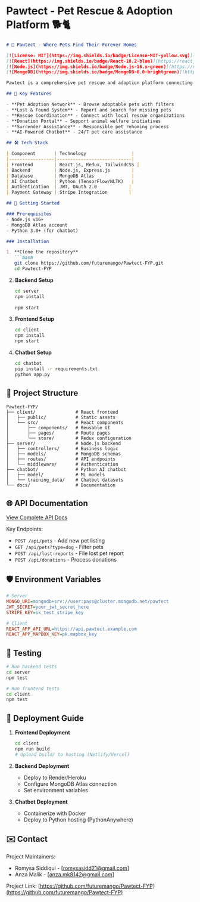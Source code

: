 # Pawtect - Pet Rescue & Adoption Platform 🐕🐈

```markdown
# 🐾 Pawtect - Where Pets Find Their Forever Homes

[![License: MIT](https://img.shields.io/badge/License-MIT-yellow.svg)](https://opensource.org/licenses/MIT)
[![React](https://img.shields.io/badge/React-18.2-blue)](https://reactjs.org/)
[![Node.js](https://img.shields.io/badge/Node.js-16.x-green)](https://nodejs.org/)
[![MongoDB](https://img.shields.io/badge/MongoDB-6.0-brightgreen)](https://www.mongodb.com/)

Pawtect is a comprehensive pet rescue and adoption platform connecting loving homes with pets in need. Our mission is to reduce stray animal populations through adoption, rescue coordination, and community support.

## 🌟 Key Features

- **Pet Adoption Network** - Browse adoptable pets with filters
- **Lost & Found System** - Report and search for missing pets
- **Rescue Coordination** - Connect with local rescue organizations
- **Donation Portal** - Support animal welfare initiatives
- **Surrender Assistance** - Responsible pet rehoming process
- **AI-Powered Chatbot** - 24/7 pet care assistance

## 🛠️ Tech Stack

| Component       | Technology                 |
|-----------------|----------------------------|
| Frontend        | React.js, Redux, TailwindCSS |
| Backend         | Node.js, Express.js        |
| Database        | MongoDB Atlas              |
| AI Chatbot      | Python (TensorFlow/NLTK)   |
| Authentication  | JWT, OAuth 2.0            |
| Payment Gateway | Stripe Integration        |

## 🚀 Getting Started

### Prerequisites
- Node.js v16+
- MongoDB Atlas account
- Python 3.8+ (for chatbot)

### Installation

1. **Clone the repository**
   ```bash
   git clone https://github.com/futuremango/Pawtect-FYP.git
   cd Pawtect-FYP
   ```

2. **Backend Setup**
   ```bash
   cd server
   npm install
  
   npm start
   ```

3. **Frontend Setup**
   ```bash
   cd client
   npm install
   npm start
   ```

4. **Chatbot Setup**
   ```bash
   cd chatbot
   pip install -r requirements.txt
   python app.py
   ```

## 📂 Project Structure

```
Pawtect-FYP/
├── client/               # React frontend
│   ├── public/           # Static assets
│   └── src/              # React components
│       ├── components/   # Reusable UI
│       ├── pages/        # Route pages
│       └── store/        # Redux configuration
├── server/               # Node.js backend
│   ├── controllers/      # Business logic
│   ├── models/           # MongoDB schemas
│   ├── routes/           # API endpoints
│   └── middleware/       # Authentication
├── chatbot/              # Python AI chatbot
│   ├── model/            # ML models
│   └── training_data/    # Chatbot datasets
└── docs/                 # Documentation
```

## 🌐 API Documentation

[View Complete API Docs](https://pawtect-api-docs.example.com)

Key Endpoints:
- `POST /api/pets` - Add new pet listing
- `GET /api/pets?type=dog` - Filter pets
- `POST /api/lost-reports` - File lost pet report
- `POST /api/donations` - Process donations


## 🛡️ Environment Variables

```ini
# Server
MONGO_URI=mongodb+srv://user:pass@cluster.mongodb.net/pawtect
JWT_SECRET=your_jwt_secret_here
STRIPE_KEY=sk_test_stripe_key

# Client
REACT_APP_API_URL=https://api.pawtect.example.com
REACT_APP_MAPBOX_KEY=pk.mapbox_key
```

## 🚧 Testing

```bash
# Run backend tests
cd server
npm test

# Run frontend tests
cd client
npm test
```

## 🚀 Deployment Guide

1. **Frontend Deployment**
   ```bash
   cd client
   npm run build
   # Upload build/ to hosting (Netlify/Vercel)
   ```

2. **Backend Deployment**
   - Deploy to Render/Heroku
   - Configure MongoDB Atlas connection
   - Set environment variables

3. **Chatbot Deployment**
   - Containerize with Docker
   - Deploy to Python hosting (PythonAnywhere)




## ✉️ Contact

Project Maintainers:
- Romysa Siddiqui - [romysasidd21@gmail.com]
- Anza Malik - [anza.mk8142@gmail.com]

Project Link: [https://github.com/futuremango/Pawtect-FYP](https://github.com/futuremango/Pawtect-FYP)
```

